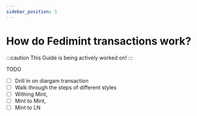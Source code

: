 ```yaml
---
sidebar_position: 3
---
```


# How do Fedimint transactions work?

:::caution
This Guide is being actively worked on!
:::

TODO

- [ ] Drill in on diargam transaction
- [ ] Walk through the steps of different styles
- [ ] Withing Mint,
- [ ] Mint to Mint,
- [ ] Mint to LN
